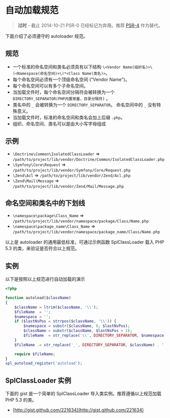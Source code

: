 自动加载规范
====================

> **过时** - 截止 2014-10-21 PSR-0 已经标记为弃用。推荐 [PSR-4] 作为替代。

[PSR-4]: http://www.php-fig.org/psr/psr-4/

下面介绍了必须遵守的 autoloader 规范。

规范
---------

* 一个标准的命名空间和类名必须具有以下结构 `\<Vendor Name(组织名)>\(<Namespace(命名空间)>\)*<Class Name(类名)>`。
* 每个命名空间必须有一个顶级命名空间 ("Vendor Name")。
* 每个命名空间可以有多个子命名空间。
* 当加载文件时，每个命名空间分隔符会被转换为一个 `DIRECTORY_SEPARATOR(PHP内置常量，目录分隔符)` 。
* 类名中的 `_` 会被转换为一个 `DIRECTORY_SEPARATOR`。 命名空间中的 `_` 没有特殊意义。
* 当加载文件时，标准的命名空间和类名会加上后缀 `.php`。
* 组织、命名空间、类名可以是由大小写字母组成

 示例
--------

* `\Doctrine\Common\IsolatedClassLoader` => `/path/to/project/lib/vendor/Doctrine/Common/IsolatedClassLoader.php`
* `\Symfony\Core\Request` => `/path/to/project/lib/vendor/Symfony/Core/Request.php`
* `\Zend\Acl` => `/path/to/project/lib/vendor/Zend/Acl.php`
* `\Zend\Mail\Message` => `/path/to/project/lib/vendor/Zend/Mail/Message.php`

命名空间和类名中的下划线
-----------------------------------------

* `\namespace\package\Class_Name` => `/path/to/project/lib/vendor/namespace/package/Class/Name.php`
* `\namespace\package_name\Class_Name` => `/path/to/project/lib/vendor/namespace/package_name/Class/Name.php`

以上是 autoloader 的通用最低标准，可通过示例函数 SplClassLoader 载入 PHP 5.3 的类，来验证是否符合以上规范。

实例
----------------------

以下是按照以上规范进行自动加载的演示

~~~php
<?php

function autoload($className)
{
    $className = ltrim($className, '\\');
    $fileName  = '';
    $namespace = '';
    if ($lastNsPos = strrpos($className, '\\')) {
        $namespace = substr($className, 0, $lastNsPos);
        $className = substr($className, $lastNsPos + 1);
        $fileName  = str_replace('\\', DIRECTORY_SEPARATOR, $namespace) . DIRECTORY_SEPARATOR;
    }
    $fileName .= str_replace('_', DIRECTORY_SEPARATOR, $className) . '.php';

    require $fileName;
}
spl_autoload_register('autoload');
~~~

SplClassLoader 实例
-----------------------------

下面的 gist 是一个简单的 SplClassLoader 导入类实例。推荐遵循以上规范加载 PHP 5.3 的类。

* [http://gist.github.com/221634](http://gist.github.com/221634)

